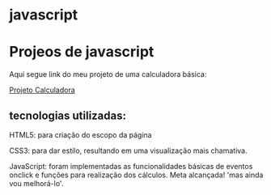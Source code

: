 # javascript
<h1>Projeos de javascript</h1>
<p>Aqui segue link do meu projeto de uma calculadora básica:</p>
<a href="https://josimario-ss.github.io/javascript/Projetos/relogio/projeto-calculadora/index.html">Projeto Calculadora</a>
<h2>tecnologias utilizadas:</h2>
<p>HTML5: para criação do escopo da página</p>
<p>CSS3: para dar estilo, resultando em uma visualização mais chamativa.</p>
<p>JavaScript: foram implementadas as funcionalidades básicas de eventos onclick e funções para realização dos cálculos. Meta alcançada! 'mas ainda vou melhorá-lo'.</p>
